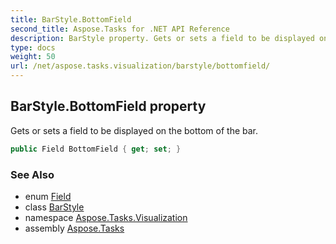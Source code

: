 ```yaml
---
title: BarStyle.BottomField
second_title: Aspose.Tasks for .NET API Reference
description: BarStyle property. Gets or sets a field to be displayed on the bottom of the bar
type: docs
weight: 50
url: /net/aspose.tasks.visualization/barstyle/bottomfield/
---
```

## BarStyle.BottomField property

Gets or sets a field to be displayed on the bottom of the bar.

```csharp
public Field BottomField { get; set; }
```

### See Also

* enum [Field](../../../aspose.tasks/field/)
* class [BarStyle](../)
* namespace [Aspose.Tasks.Visualization](../../barstyle/)
* assembly [Aspose.Tasks](../../../)


